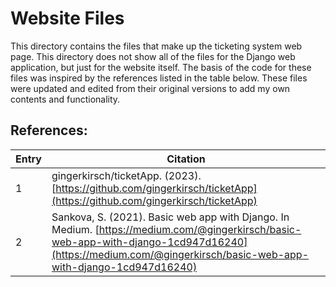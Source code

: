 # Website Files

This directory contains the files that make up the ticketing system web page. This directory does not show all of the files for the Django web 
application, but just for the website itself. The basis of the code for these files was inspired by the references listed in the table below. These files were updated 
and edited from their original versions to add my own contents and functionality.

## References:
| Entry | Citation |
| --- | --- |
| 1     | gingerkirsch/ticketApp. (2023). [https://github.com/gingerkirsch/ticketApp](https://github.com/gingerkirsch/ticketApp) |
| 2    | Sankova, S. (2021). Basic web app with Django. In Medium. [https://medium.com/@gingerkirsch/basic-web-app-with-django-1cd947d16240](https://medium.com/@gingerkirsch/basic-web-app-with-django-1cd947d16240) |
